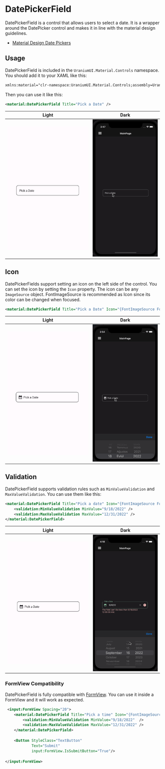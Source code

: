 # DatePickerField
DatePickerField is a control that allows users to select a date. It is a wrapper around the DatePicker control and makes it in line with the material design guidelines.

- [Material Design Date Pickers](https://material.io/components/date-pickers)

## Usage

DatePickerField is included in the `UraniumUI.Material.Controls` namespace. You should add it to your XAML like this:

```xml
xmlns:material="clr-namespace:UraniumUI.Material.Controls;assembly=UraniumUI.Material"
```

Then you can use it like this:

```xml
<material:DatePickerField Title="Pick a Date" />
```

| Light | Dark |
| --- | --- |
| ![MAUI Material Design TimePicker](images/datepickerfield-demo-light-android.gif) | ![MAUI Material Design TimePicker](images/datepickerfield-demo-dark-ios.gif) |


## Icon
DatePickerFields support setting an icon on the left side of the control. You can set the icon by setting the `Icon` property. The icon can be any `ImageSource` object. FontImageSource is recommended as Icon since its color can be changed when focused.

```xml
<material:DatePickerField Title="Pick a Date" Icon="{FontImageSource FontFamily=MaterialRegular, Glyph={x:Static m:MaterialRegular.Calendar_month}}"  />
```

| Light | Dark |
| --- | --- |
| ![MAUI Material Input](images/datepickerfield-icon-light-android.gif) | ![MAUI Material Input](images/datepickerfield-icon-dark-ios.gif) |


## Validation
DatePickerField supports validation rules such as `MinValueValidation` and `MaxValueValidation`. You can use them like this:

```xml
<material:DatePickerField Title="Pick a date" Icon="{FontImageSource FontFamily=MaterialRegular, Glyph={x:Static m:MaterialRegular.Alarm}}">
    <validation:MinValueValidation MinValue="9/18/2022" />
    <validation:MaxValueValidation MaxValue="12/31/2022" />
</material:DatePickerField>
```

| Light | Dark |
| --- | --- |
| ![MAUI Material Input](images/DatePickerField-validation-light-android.gif) | ![MAUI Material Input](images/datepickerfield-validation-dark-ios.gif) |


### FormView Compatibility
DatePickerField is fully compatible with [FormView](https://enisn-projects.io/docs/en/inputkit/latest/components/controls/FormView). You can use it inside a FormView and it will work as expected.

```xml
 <input:FormView Spacing="20">
    <material:DatePickerField Title="Pick a time" Icon="{FontImageSource FontFamily=MaterialRegular, Glyph={x:Static m:MaterialRegular.Alarm}}">
        <validation:MinValueValidation MinValue="9/18/2022"  />
        <validation:MaxValueValidation MaxValue="12/31/2022" />
    </material:DatePickerField>

    <Button StyleClass="TextButton"
            Text="Submit"
            input:FormView.IsSubmitButton="True"/>

</input:FormView>
```